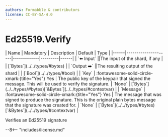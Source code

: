 ```yaml
---
authors: Formabble & contributors
license: CC-BY-SA-4.0
---
```



# Ed25519.Verify

<div class="sh-parameters" markdown="1">
| Name | Mandatory | Description | Default | Type |
|------|---------------------|-------------|---------|------|
| `⬅️ Input` ||The input of the shard, if any | | [`Bytes`](../../types/#bytes) |
| `Output ➡️` ||The resulting output of the shard | | [`Bool`](../../types/#bool) |
| `Key` | :fontawesome-solid-circle-xmark:{title="Yes"} Yes  | The public key of the keypair that signed the message. This will be used to verify the signature. | `None` | [`Bytes`](../../types/#bytes)[`&Bytes`](../../types/#contextvar) |
| `Message` | :fontawesome-solid-circle-xmark:{title="Yes"} Yes  | The message that was signed to produce the signature. This is the original plain bytes message that the signature was created for. | `None` | [`Bytes`](../../types/#bytes)[`&Bytes`](../../types/#contextvar) |

</div>

Verifies an Ed25519 signature

--8<-- "includes/license.md"


